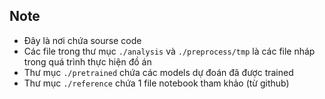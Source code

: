 ## Note

- Đây là nơi chứa sourse code
- Các file trong thư mục `./analysis` và `./preprocess/tmp` là các file nháp trong quá trình thực hiện đồ án
- Thư mục `./pretrained` chứa các models dự đoán đã được trained
- Thư mục `./reference` chứa 1 file notebook tham khảo (từ github)
